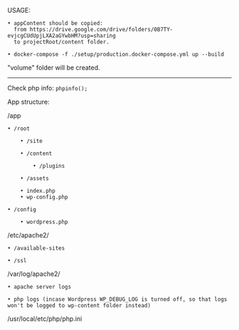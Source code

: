 USAGE: 

    • appContent should be copied: 
      from https://drive.google.com/drive/folders/0B7TY-evjcgCUdUpjLXA2aGYwbHM?usp=sharing 
      to projectRoot/content folder.
      
    • docker-compose -f ./setup/production.docker-compose.yml up --build
    
"volume" folder will be created.

___________________________________________


Check php info: `phpinfo();`

App structure:

/app 

    • /root
    
        • /site
        
        • /content
        
            • /plugins
            
        • /assets
        
        • index.php
        • wp-config.php
        
    • /config
    
        • wordpress.php
        

/etc/apache2/

    • /available-sites
    
    • /ssl
    

/var/log/apache2/

    • apache server logs
    
    • php logs (incase Wordpress WP_DEBUG_LOG is turned off, so that logs won't be logged to wp-content folder instead)
    

/usr/local/etc/php/php.ini 
